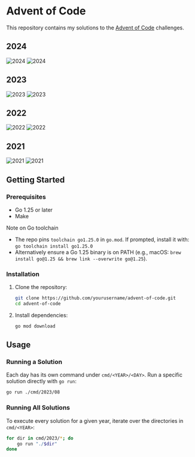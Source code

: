 # Advent of Code
This repository contains my solutions to the [Advent of Code](https://adventofcode.com/) challenges.

## 2024
![2024](https://img.shields.io/badge/stars%20⭐-50-yellow)
![2024](https://img.shields.io/badge/days%20completed-25-red)

## 2023
![2023](https://img.shields.io/badge/stars%20⭐-38-yellow)
![2023](https://img.shields.io/badge/days%20completed-19-red)

## 2022
![2022](https://img.shields.io/badge/stars%20⭐-15-yellow)
![2022](https://img.shields.io/badge/days%20completed-7-red)

## 2021
![2021](https://img.shields.io/badge/stars%20⭐-50-yellow)
![2021](https://img.shields.io/badge/days%20completed-25-red)

## Getting Started

### Prerequisites

- Go 1.25 or later
- Make

Note on Go toolchain

- The repo pins `toolchain go1.25.0` in `go.mod`. If prompted, install it with:
  `go toolchain install go1.25.0`
- Alternatively ensure a Go 1.25 binary is on PATH (e.g., macOS: `brew install go@1.25 && brew link --overwrite go@1.25`).

### Installation

1. Clone the repository:
    ```sh
    git clone https://github.com/yourusername/advent-of-code.git
    cd advent-of-code
    ```

2. Install dependencies:
    ```sh
    go mod download
    ```

## Usage

### Running a Solution

Each day has its own command under `cmd/<YEAR>/<DAY>`. Run a specific
solution directly with `go run`:

```sh
go run ./cmd/2023/08
```

### Running All Solutions

To execute every solution for a given year, iterate over the directories in
`cmd/<YEAR>`:

```sh
for dir in cmd/2023/*; do
    go run "./$dir"
done
```
